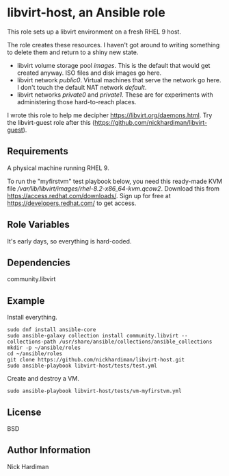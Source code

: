 libvirt-host, an Ansible role
====================================

This role sets up a libvirt environment on a fresh RHEL 9 host. 

The role creates these resources. 
I haven't got around to writing something to delete them and return to a shiny new state.

* libvirt volume storage pool _images_. This is the default that would get created anyway. ISO files and disk images go here.
* libvirt network _public0_. Virtual machines that serve the network go here. I don't touch the default NAT network _default_.
* libvirt networks _private0_ and _private1_. These are for experiments with administering those hard-to-reach places.

I wrote this role to help me decipher https://libvirt.org/daemons.html.
Try the libvirt-guest role after this (https://github.com/nickhardiman/libvirt-guest).

Requirements
------------

A physical machine running RHEL 9. 

To run the "myfirstvm" test playbook below, you need this 
ready-made KVM file _/var/lib/libvirt/images/rhel-8.2-x86_64-kvm.qcow2_. Download this from https://access.redhat.com/downloads/. Sign up for free at https://developers.redhat.com/ to get access.


Role Variables
--------------

It's early days, so everything is hard-coded. 

Dependencies
------------

community.libvirt

Example
-------

Install everything.

```
sudo dnf install ansible-core
sudo ansible-galaxy collection install community.libvirt --collections-path /usr/share/ansible/collections/ansible_collections
mkdir -p ~/ansible/roles
cd ~/ansible/roles
git clone https://github.com/nickhardiman/libvirt-host.git
sudo ansible-playbook libvirt-host/tests/test.yml
```

Create and destroy a VM. 

```
sudo ansible-playbook libvirt-host/tests/vm-myfirstvm.yml
```

License
-------

BSD

Author Information
------------------

Nick Hardiman

